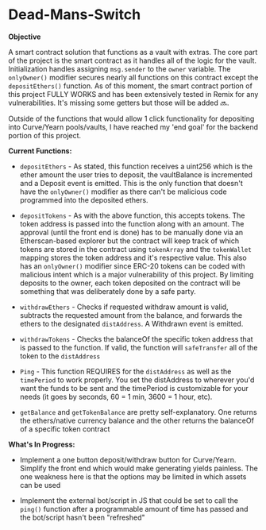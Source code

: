 # Dead-Mans-Switch

**Objective**

A smart contract solution that functions as a vault with extras. The core part of the project is the smart contract as it handles all of the logic for the vault. Initialization handles assigning `msg.sender` to the `owner` variable. The `onlyOwner()` modifier secures nearly all functions on this contract except the `depositEthers()` function. As of this moment, the smart contract portion of this project FULLY WORKS and has been extensively tested in Remix for any vulnerabilities. It's missing some getters but those will be added :soon:.

Outside of the functions that would allow 1 click functionality for depositing into Curve/Yearn pools/vaults, I have reached my 'end goal' for the backend portion of this project. 


**Current Functions:**

- `depositEthers` - As stated, this function receives a uint256 which is the ether amount the user tries to deposit, the vaultBalance is incremented and a Deposit event is emitted. This is the only function that doesn't have the `onlyOwner()` modifier as there can't be malicious code programmed into the deposited ethers.

- `depositTokens` - As with the above function, this accepts tokens. The token address is passed into the function along with an amount. The approval (until the front end is done) has to be manually done via an Etherscan-based explorer but the contract will keep track of which tokens are stored in the contract using `tokenArray` and the `tokenWallet` mapping stores the token address and it's respective value. This also has an `onlyOwner()` modifier since ERC-20 tokens can be coded with malicious intent which is a major vulnerability of this project. By limiting deposits to the owner, each token deposited on the contract will be something that was deliberately done by a safe party.

- `withdrawEthers` - Checks if requested withdraw amount is valid, subtracts the requested amount from the balance, and forwards the ethers to the designated `distAddress`. A Withdrawn event is emitted.

- `withdrawTokens` - Checks the balanceOf the specific token address that is passed to the function. If valid, the function will `safeTransfer` all of the token to the `distAddress`

- `Ping` - This function REQUIRES for the `distAddress` as well as the `timePeriod` to work properly. You set the distAddress to wherever you'd want the funds to be sent and the timePeriod is customizable for your needs (it goes by seconds, 60 = 1 min, 3600 = 1 hour, etc).

- `getBalance` and `getTokenBalance` are pretty self-explanatory. One returns the ethers/native currency balance and the other returns the balanceOf of a specific token contract

**What's In Progress:**

- Implement a one button deposit/withdraw button for Curve/Yearn. Simplify the front end which would make generating yields painless. The one weakness here is that the options may be limited in which assets can be used 

- Implement the external bot/script in JS that could be set to call the `ping()` function after a programmable amount of time has passed and the bot/script hasn't been "refreshed"
